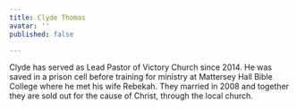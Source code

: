 ```yaml
---
title: Clyde Thomas
avatar: ''
published: false

---
```

Clyde has served as Lead Pastor of Victory Church since 2014. He was saved in a prison cell before training for ministry at Mattersey Hall Bible College where he met his wife Rebekah. They married in 2008 and together they are sold out for the cause of Christ, through the local church.